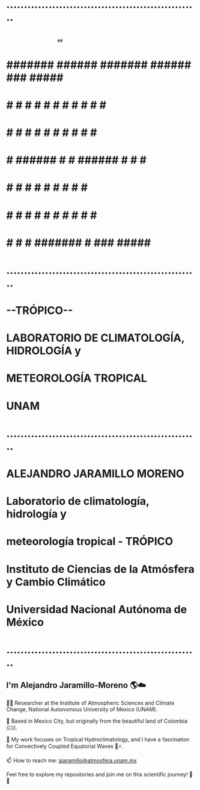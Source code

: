 # .......................................................
#                       ##
                       ##
#   ####### ######  ####### ######  ###  #####  ####### 
#      #    #     # #     # #     #  #  #     # #     # 
#      #    #     # #     # #     #  #  #       #     #  
#      #    ######  #     # ######   #  #       #     # 
#      #    #   #   #     # #        #  #       #     # 
#      #    #    #  #     # #        #  #     # #     # 
#      #    #     # ####### #       ###  #####  ####### 
# .......................................................
#                      --TRÓPICO--
#        LABORATORIO DE CLIMATOLOGÍA, HIDROLOGÍA y 
#                  METEOROLOGÍA TROPICAL
#                         UNAM
# .......................................................
# 
# ALEJANDRO JARAMILLO MORENO
# Laboratorio de climatología, hidrología y 
# meteorología tropical - TRÓPICO
# Instituto de Ciencias de la Atmósfera y Cambio Climático
# Universidad Nacional Autónoma de México
# 
# .......................................................


## I'm Alejandro Jaramillo-Moreno 🌎☁️

<!--
**ajaramillomoreno/ajaramillomoreno** is a ✨ _special_ ✨ repository because its `README.md` (this file) appears on your GitHub profile.

Here are some ideas to get you started:

- 🔭 I’m currently working on ...
- 🌱 I’m currently learning ...
- 👯 I’m looking to collaborate on ...
- 🤔 I’m looking for help with ...
- 💬 Ask me about ...
- 📫 How to reach me: ...
- 😄 Pronouns: ...
- ⚡ Fun fact: ...
-->
🧑‍🔬 Researcher at the Institute of Atmospheric Sciences and Climate Change, National Autonomous University of Mexico (UNAM).

🌆 Based in Mexico City, but originally from the beautiful land of Colombia 🇨🇴.

🔬 My work focuses on Tropical Hydroclimatology, and I have a fascination for Convectively Coupled Equatorial Waves 🌊⚡.

📫 How to reach me: ajaramillo@atmosfera.unam.mx

Feel free to explore my repositories and join me on this scientific journey! 🚀✨

